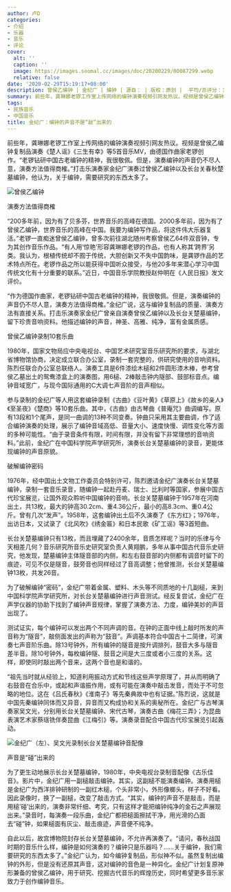 ```yaml
---
author: 卢D
categories:
- 介绍
- 乐器
- 音乐
- 评论
cover:
  alt: ''
  caption: ''
  image: https://images.soomal.cc/images/doc/20200229/00087299.webp
  relative: false
date: '2020-02-29T15:19:17+08:00'
description: 曾侯乙编钟 | 金纪广 | 编钟 | 源自： | 版权：原创 |  平均/总评分：10.00/30
summary: 前些年，龚琳娜老锣工作室上传网络的编钟演奏视频引网友热议。视频是曾侯乙编钟复制品演奏《楚人谣》《三生有幸》等5首音乐MV，由德国作曲家老锣创作。“老锣钻研中国古老编钟的精神，我很敬佩。但是，演奏编钟的声音仍不尽人意，演奏方法值得商榷。”
tags:
- 民族音乐
- 中国音乐
title: 金纪广：编钟的声音不是“敲”出来的
---
```


前些年，龚琳娜老锣工作室上传网络的编钟演奏视频引网友热议。视频是曾侯乙编钟复制品演奏《楚人谣》《三生有幸》等5首音乐MV，由德国作曲家老锣创作。“老锣钻研中国古老编钟的精神，我很敬佩。但是，演奏编钟的声音仍不尽人意，演奏方法值得商榷。”打击乐演奏家金纪广演奏过曾侯乙编钟以及长台关春秋楚墓编钟，他认为，关于编钟，需要研究的东西太多了。

![曾侯乙编钟](https://images.soomal.cc/images/doc/20200229/00087298.webp)





演奏方法值得商榷

“200多年前，因为有了贝多芬，世界音乐的高峰在德国。2000多年前，因为有了曾侯乙编钟，世界音乐的高峰在中国。我要为编钟写作品，将这件伟大乐器复活。”老锣一直痴迷曾侯乙编钟，曾多次前往湖北随州考察曾侯乙64件双音钟，专为其创作音乐作品。“有人用‘惊艳’形容龚琳娜老锣的作品，也有人称其‘跨界’另类。我认为，根植传统却不囿于传统，大胆创新又不失中国韵味，是龚锣作品的艺术特点所在。老锣作品之所以能获得中国听众接受，与他20多年来潜心学习中国传统文化有十分重要的联系。”近日，中国音乐学院教授赵仲明在《人民日报》发文评价。

“作为德国作曲家，老锣钻研中国古老编钟的精神，我很敬佩。但是，演奏编钟的声音仍不尽人意，演奏方法值得商榷。”金纪广说，这与编钟复制品的质量、演奏方法有直接关系。打击乐演奏家金纪广曾亲自演奏曾侯乙编钟以及长台关楚墓编钟，留下珍贵音响资料。他描述编钟的声音，神圣、高雅、纯净，富有金属质感。

曾侯乙编钟录制10套乐曲

1980年，国家文物局应中央电视台、中国艺术研究室音乐研究所的要求，与湖北省博物馆协商，决定成立联合办公室，录制一套完整的，供研究使用的音响资料。陈烈任联合办公室总联络人。演奏工具是6件漆绘木槌和2件圆形漆木棒，参考曾侯乙墓出土的鸳鸯漆盒上的演奏图，用6槌、2棒敲击钟内隧部、鼓部标音点。编钟音域宽广，与现今国际通用的C大调七声音阶的音声相似。

参与录制的金纪广等人用这套编钟录制《古曲》《豆叶黄》《草原上》《故乡的亲人》《至圣夜》《楚商》等10套乐曲。其中，《古曲》由古琴曲《普庵咒》曲调编写。原有13段和1个尾声，是同一曲调的13种不同变奏。钟曲只采用其主要曲调，作了适合编钟演奏的处理，展示了编钟音域高低、音量大小、速度快慢、调性变化等方面的多种可能性。“由于录音条件有限，时间有限，并没有留下非常理想的音响资料。”此前，金纪广在中国科学院声学研究所，演奏长台关楚墓编钟的录音，更能体现编钟的声音原貌。

破解编钟密码

1976年，经中国出土文物工作委员会特别许可，陈烈邀请金纪广演奏长台关楚墓编钟，录制一套音乐录音，随编钟一起赴丹麦、瑞士、比利时等国家，参展中国古代珍宝展览，让国外观众聆听中国编钟的音响。长台关楚墓编钟于1957年在河南出土，共13枚，最大的钟高30.2cm、重4.36公斤，最小的高8.3cm、重0.4公斤。曾有几次“发声”。1958年，这套编钟出土后不久演奏了《东方红》；1976年，出访日本，又试录了《北风吹》《绣金匾》和日本民歌《矿工谣》等3首短曲。

长台关楚墓编钟只有13枚，而且埋藏了2400余年，音质怎样呢？当时的乐律与今天相差几何？音乐研究所音乐史研究室负责人黄翔鹏，多年从事中国古代音乐史研究，他发现，楚墓编钟主体隧音部的内侧，和左右鼓音部的内侧都有调音时留下的痕迹，可见不仅是隧音，鼓旁音也同样经过了音高调整；他曾推测，长台关楚墓编钟13枚，共发26音。

为了破解编钟“密码”，金纪广带着金属、塑料、木头等不同质地的十几副槌，来到中国科学院声学研究所，对长台关楚墓编钟进行声音测试。经反复尝试，金纪广在声学仪器的协助下找到了编钟声音规律，掌握了演奏方法、力度，编钟美妙的声音出现了。

测试证实，每个编钟可以发出两个不同声调的音。在钟的正面中线上敲时所发的声音称为“隧音”，敲侧面发出的声称为“鼓音”。声调基本符合中国古十二简律，可演奏七声音阶乐曲。除13号钟外，所有编钟的隧音是按升调排列，鼓音大多与隧音差半音。除10号钟外，每枚编钟隧、鼓音之间是大三度或者小三度的关系。这样，即使同时敲出两个音来，这两个音也是和谐的。

“祖先当时就从经验上，知道利用振动方式和节线这些声学原理了，并从而明确了右鼓音在合乐中，或起和声谐振作用，或有可能在演奏中敲击发音，而处于不可忽略的地位。这在《吕氏春秋》《淮南子》等先秦典故中也有证据。”陈烈说，这就是中国先秦编钟同体而又异音，异音而又构成协和关系的奥秘所在。金纪广与古琴演奏家吴文光，分别用长台关楚墓编钟、宋代古琴，演奏古曲《梅花三弄》；为昆曲表演艺术家蔡瑶铣伴奏昆曲《江梅引》等。演奏录音配合中国古代珍宝展览引起轰动。

![金纪广（左）、吴文光录制长台关楚墓编钟音配像](https://images.soomal.cc/images/doc/20200229/00087299.webp)





声音是“碰”出来的

为了更生动地展示长台关楚墓编钟，1980年，中央电视台录制音配像《古乐佳音》。影片中，金纪广用一副槌敲击编钟。其实，这副槌不能演奏编钟。演奏用槌是金纪广为西洋排钟研制的一副红木槌，个头非常小，外形像榔头，样子不好看。因此录像时，换了一副槌，改变了敲击方式。“其实，编钟的声音不是敲击，而是用槌’碰’出来的，演奏非常纤细、考究，只有这样才能把编钟纯净的金石之声展现出来。”录音时，每演奏一段乐曲，金纪广都把槌面擦拭干净，用光滑的凸面去“碰”钟，如果槌面有灰尘、敲击痕迹，声音便不纯净。

自此以后，故宫博物院封存长台关楚墓编钟，不允许再演奏了。“请问，春秋战国时期的音乐什么样，编钟是如何演奏的？编钟只是乐器吗？……关于编钟，我们需要研究的东西太多了。”金纪广认为，如今编钟复制品，形似神不似。虽然复制出编钟的外形，但是没有还原其声音，这对编钟的音色是一种异化。金纪广计划复原神形兼备的曾侯乙编钟，用于研究、挖掘古代音乐的辉煌历史，同时希望更多音乐家致力于创作编钟音乐。